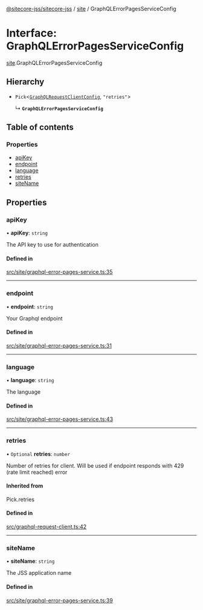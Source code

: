 [@sitecore-jss/sitecore-jss](../README.md) / [site](../modules/site.md) / GraphQLErrorPagesServiceConfig

# Interface: GraphQLErrorPagesServiceConfig

[site](../modules/site.md).GraphQLErrorPagesServiceConfig

## Hierarchy

- `Pick`<[`GraphQLRequestClientConfig`](../modules/index.md#graphqlrequestclientconfig), ``"retries"``\>

  ↳ **`GraphQLErrorPagesServiceConfig`**

## Table of contents

### Properties

- [apiKey](site.GraphQLErrorPagesServiceConfig.md#apikey)
- [endpoint](site.GraphQLErrorPagesServiceConfig.md#endpoint)
- [language](site.GraphQLErrorPagesServiceConfig.md#language)
- [retries](site.GraphQLErrorPagesServiceConfig.md#retries)
- [siteName](site.GraphQLErrorPagesServiceConfig.md#sitename)

## Properties

### apiKey

• **apiKey**: `string`

The API key to use for authentication

#### Defined in

[src/site/graphql-error-pages-service.ts:35](https://github.com/Sitecore/jss/blob/c30972e72/packages/sitecore-jss/src/site/graphql-error-pages-service.ts#L35)

___

### endpoint

• **endpoint**: `string`

Your Graphql endpoint

#### Defined in

[src/site/graphql-error-pages-service.ts:31](https://github.com/Sitecore/jss/blob/c30972e72/packages/sitecore-jss/src/site/graphql-error-pages-service.ts#L31)

___

### language

• **language**: `string`

The language

#### Defined in

[src/site/graphql-error-pages-service.ts:43](https://github.com/Sitecore/jss/blob/c30972e72/packages/sitecore-jss/src/site/graphql-error-pages-service.ts#L43)

___

### retries

• `Optional` **retries**: `number`

Number of retries for client. Will be used if endpoint responds with 429 (rate limit reached) error

#### Inherited from

Pick.retries

#### Defined in

[src/graphql-request-client.ts:42](https://github.com/Sitecore/jss/blob/c30972e72/packages/sitecore-jss/src/graphql-request-client.ts#L42)

___

### siteName

• **siteName**: `string`

The JSS application name

#### Defined in

[src/site/graphql-error-pages-service.ts:39](https://github.com/Sitecore/jss/blob/c30972e72/packages/sitecore-jss/src/site/graphql-error-pages-service.ts#L39)
